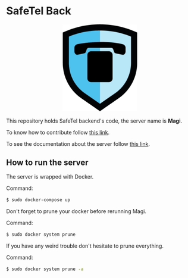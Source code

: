 # SafeTel Back

<p align="center">
    <img src="https://github.com/SafeTel/SafeTel-Back/blob/master/images/Bouclier%20Safetel.png" width="200">
</p>


This repository holds SafeTel backend's code, the server name is **Magi**.


To know how to contribute follow [this link](https://github.com/SafeTel/Contribution).


To see the documentation about the server follow [this link](https://github.com/SafeTel/SafeTel-Doc-Backend).

## How to run the server

The server is wrapped with Docker.


Command:
```sh
$ sudo docker-compose up
```


Don't forget to prune your docker before rerunning Magi.


Command:
```sh
$ sudo docker system prune
```


If you have any weird trouble don't hesitate to prune everything.


Command:
```sh
$ sudo docker system prune -a
```

